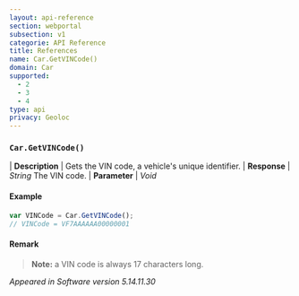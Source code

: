 ```yaml
---
layout: api-reference
section: webportal
subsection: v1
categorie: API Reference
title: References
name: Car.GetVINCode()
domain: Car
supported:
  - 2
  - 3
  - 4
type: api
privacy: Geoloc
---
```


### `Car.GetVINCode()`

| **Description** | Gets the VIN code, a vehicle's unique identifier.
| **Response** | *String*  The VIN code.
| **Parameter**   | *Void*

#### Example

```javascript
var VINCode = Car.GetVINCode();
// VINCode = VF7AAAAAA00000001
```

#### Remark

>**Note:** a VIN code is always 17 characters long.

*Appeared in Software version 5.14.11.30*